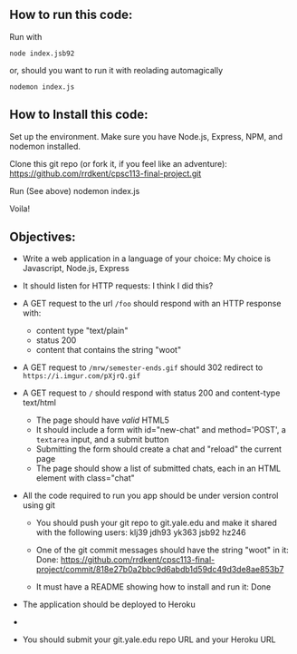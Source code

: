 ## How to run this code:

Run with 

    node index.jsb92
    
or, should you want to run it with reolading automagically
    
    nodemon index.js
    
## How to Install this code:

Set up the environment.  Make sure you have Node.js, Express, NPM, and nodemon installed.

Clone this git repo (or fork it, if you feel like an adventure): https://github.com/rrdkent/cpsc113-final-project.git

Run (See above)
    nodemon index.js

Voila!





## Objectives:

* Write a web application in a language of your choice: My choice is Javascript, Node.js, Express

* It should listen for HTTP requests: I think I did this?
    
    
* A GET request to the url `/foo` should respond with an HTTP response with:
  - content type "text/plain"
  - status 200
  - content that contains the string "woot"
 

* A GET request to `/mrw/semester-ends.gif` should 302 redirect to `https://i.imgur.com/pXjrQ.gif`


* A GET request to `/` should respond with  status 200 and content-type text/html
  - The page should have *valid* HTML5
  - It should include a form with id="new-chat" and method='POST', a `textarea` input, and a submit button
  - Submitting the form should create a chat and "reload" the current page
  - The page should show a list of submitted chats, each in an HTML element with class="chat"
 
* All the code required to run you app should be under version control using git
  - You should push your git repo to git.yale.edu and make it shared with the following users: klj39 jdh93 yk363 jsb92 hz246

  - One of the git commit messages should have the string "woot" in it: Done: https://github.com/rrdkent/cpsc113-final-project/commit/818e27b0a2bbc9d6abdb1d59dc49d3de8ae853b7
    

  - It must have a README showing how to install and run it: Done


* The application should be deployed to Heroku
* 
* You should submit your git.yale.edu repo URL and your Heroku URL